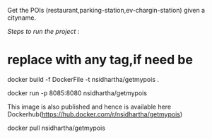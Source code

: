 Get the POIs (restaurant,parking-station,ev-chargin-station) given a cityname.

*Steps to run the project* :

# replace with any tag,if need be

docker build -f DockerFile -t nsidhartha/getmypois .

docker run -p 8085:8080 nsidhartha/getmypois

This image is also published and hence is available here Dockerhub(https://hub.docker.com/r/nsidhartha/getmypois)

docker pull nsidhartha/getmypois


